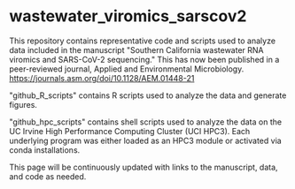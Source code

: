 # wastewater_viromics_sarscov2

This repository contains representative code and scripts used to analyze data included in the manuscript "Southern California wastewater RNA viromics and SARS-CoV-2 sequencing." This has now been published in a peer-reviewed journal, Applied and Environmental Microbiology. https://journals.asm.org/doi/10.1128/AEM.01448-21

"github_R_scripts" contains R scripts used to analyze the data and generate figures.

"github_hpc_scripts" contains shell scripts used to analyze the data on the UC Irvine High Performance Computing Cluster (UCI HPC3). Each underlying program was either loaded as an HPC3 module or activated via conda installations.

This page will be continuously updated with links to the manuscript, data, and code as needed.

